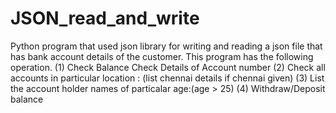 # JSON_read_and_write
Python program that used json library for writing and reading a json file that has bank account details of the customer. This program has the following operation. (1) Check Balance Check Details of Account number (2) Check all accounts in particular location : (list chennai details if chennai given) (3) List the account holder names of particalar age:(age > 25) (4) Withdraw/Deposit balance
